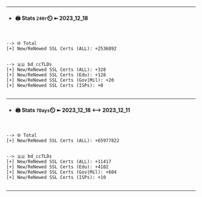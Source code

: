 

---
- #### 🖨️ **Stats** `24Hr`⏲️ ➼ 2023_12_18
```console


--> 🌐 Total
[+] New/ReNewed SSL Certs (ALL): +2536892


--> 🇧🇩 bd_ccTLDs
[+] New/ReNewed SSL Certs (ALL): +328
[+] New/ReNewed SSL Certs (Edu): +128
[+] New/ReNewed SSL Certs (Gov|Mil): +20
[+] New/ReNewed SSL Certs (ISPs): +0


```

---
- #### 🖨️ **Stats** `7Days`⏲️ ➼ 2023_12_18 <--> 2023_12_11
```console


--> 🌐 Total
[+] New/ReNewed SSL Certs (ALL): +65977822


--> 🇧🇩 bd_ccTLDs
[+] New/ReNewed SSL Certs (ALL): +11417
[+] New/ReNewed SSL Certs (Edu): +4102
[+] New/ReNewed SSL Certs (Gov|Mil): +604
[+] New/ReNewed SSL Certs (ISPs): +10


```

---

